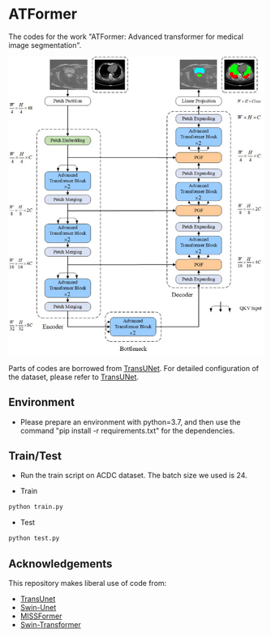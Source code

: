 # ATFormer
The codes for the work "ATFormer: Advanced transformer for medical image segmentation".

![ATFormer](img/Architecture_overview.jpg?raw=true)

Parts of codes are borrowed from [TransUNet](https://github.com/Beckschen/TransUNet). For detailed configuration of the dataset, please refer to [TransUNet](https://github.com/Beckschen/TransUNet).

## Environment

- Please prepare an environment with python=3.7, and then use the command "pip install -r requirements.txt" for the dependencies.

## Train/Test

- Run the train script on ACDC dataset. The batch size we used is 24. 

- Train

```bash
python train.py
```

- Test 

```bash
python test.py
```

## Acknowledgements

This repository makes liberal use of code from:

* [TransUnet](https://github.com/Beckschen/TransUNet)
* [Swin-Unet](https://github.com/HuCaoFighting/Swin-Unet)
* [MISSFormer](https://github.com/ZhifangDeng/MISSFormer)
* [Swin-Transformer](https://github.com/microsoft/Swin-Transformer)

